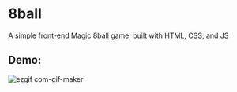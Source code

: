 # 8ball #

A simple front-end Magic 8ball game, built with HTML, CSS, and JS

## Demo: ##

![ezgif com-gif-maker](https://user-images.githubusercontent.com/48900910/134435305-b25435bc-027c-4c77-861b-15a0f984f0ad.gif)
